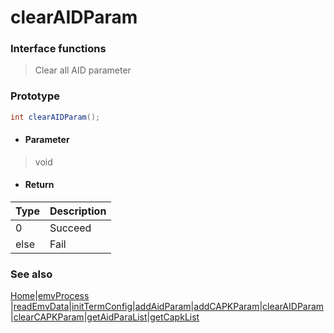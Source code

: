 # clearAIDParam

### Interface functions
> Clear all AID parameter

### Prototype

```java
int clearAIDParam();
```

- #### Parameter
> void


- #### Return
| Type | Description |
| :--- | :---------- |
| 0    | Succeed     |
| else | Fail        |


### See also

[Home](../README.md)|[emvProcess](emvProcess.md) |[readEmvData](readEmvData.md)|[initTermConfig](initTermConfig.md)|[addAidParam](addAidParam.md)|[addCAPKParam](addCAPKParam.md)|[clearAIDParam](clearAIDParam.md)|[clearCAPKParam](en/clearCAPKParam.md)|[getAidParaList](getAidParaList.md)|[getCapkList](getCapkList.md)

